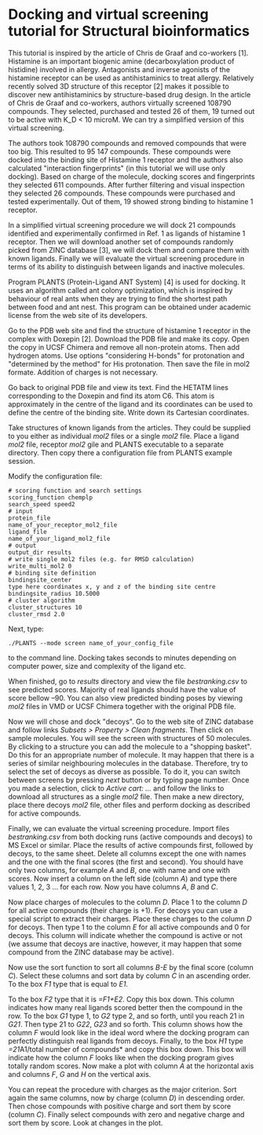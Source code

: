 # Docking and virtual screening tutorial for Structural bioinformatics

This tutorial is inspired by the article of Chris de Graaf and co-workers [1]. Histamine is an
important biogenic amine (decarboxylation product of histidine) involved in allergy. Antagonists
and inverse agonists of the histamine receptor can be used as antihistaminics to treat allergy.
Relatively recently solved 3D structure of this receptor [2] makes it possible to discover new
antihistaminics by structure-based drug design. In the article of Chris de Graaf and co-workers,
authors virtually screened 108790 compounds. They selected, purchased and tested 26 of them, 19
turned out to be active with K_D < 10 microM. We can try a simplified version of this virtual
screening.

The authors took 108790 compounds and removed compounds that were too big. This resulted to 95
147 compounds. These compounds were docked into the binding site of Histamine 1 receptor
and the authors also calculated "interaction fingerprints" (in this tutorial we will use only docking).
Based on charge of the molecule, docking scores and fingerprints they selected 611 compounds.
After further filtering and visual inspection they selected 26 compounds. These compounds were
purchased and tested experimentally. Out of them, 19 showed strong binding to histamine 1 receptor.

In a simplified virtual screening procedure we will dock 21 compounds identified and
experimentally confirmed in Ref. 1 as ligands of histamine 1 receptor. Then we will download
another set of compounds randomly picked from ZINC database [3], we will dock them and
compare them with known ligands. Finally we will evaluate the virtual screening procedure in terms
of its ability to distinguish between ligands and inactive molecules.

Program PLANTS (Protein-Ligand ANT System) [4] is used for docking. It uses an algorithm
called ant colony optimization, which is inspired by behaviour of real ants when they are trying to
find the shortest path between food and ant nest. This program can be obtained under academic
license from the web site of its developers.

Go to the PDB web site and find the structure of histamine 1 receptor in the complex with
Doxepin [2]. Download the PDB file and make its copy. Open the copy in UCSF Chimera and
remove all non-protein atoms. Then add hydrogen atoms. Use options "considering H-bonds" for
protonation and "determined by the method" for His protonation. Then save the file in mol2
formate. Addition of charges is not necessary.

Go back to original PDB file and view its text. Find the HETATM lines corresponding to the
Doxepin and find its atom C6. This atom is approximately in the centre of the ligand and its
coordinates can be used to define the centre of the binding site. Write down its Cartesian
coordinates.

Take structures of known ligands from the articles. They could be supplied to you either as
individual *mol2* files or a single *mol2* file. Place a ligand *mol2* file, receptor *mol2*
gile and PLANTS executable to a separate directory. Then copy there a configuration file
from PLANTS example session. 

Modify the configuration file:
```
# scoring function and search settings 
scoring_function chemplp 
search_speed speed2 
# input 
protein_file 
name_of_your_receptor_mol2_file
ligand_file 
name_of_your_ligand_mol2_file
# output 
output_dir results 
# write single mol2 files (e.g. for RMSD calculation) 
write_multi_mol2 0 
# binding site definition 
bindingsite_center 
type here coordinates x, y and z of the binding site centre
bindingsite_radius 10.5000 
# cluster algorithm 
cluster_structures 10 
cluster_rmsd 2.0 
```

Next, type:
```
./PLANTS --mode screen name_of_your_config_file
```
to the command line. Docking takes seconds to minutes depending on computer power, size and
complexity of the ligand etc.

When finished, go to *results* directory and view the file *bestranking.csv* to see predicted
scores. Majority of real ligands should have the value of score bellow –90. You can also view
predicted binding poses by viewing *mol2* files in VMD or UCSF Chimera together with the original
PDB file.

Now we will chose and dock "decoys". Go to the web site of ZINC database and follow links
*Subsets > Property > Clean fragments*. Then click on sample molecules. You will see the screen
with structures of 50 molecules. By clicking to a structure you can add the molecule to a "shopping
basket". Do this for an appropriate number of molecule. It may happen that there is a series of
similar neighbouring molecules in the database. Therefore, try to select the set of decoys as diverse
as possible. To do it, you can switch between screens by pressing *next* button or by typing page
number. Once you made a selection, click to *Active cart: ...* and follow the links to download all
structures as a single *mol2* file. Then make a new directory, place there decoys *mol2* file, other files
and perform docking as described for active compounds.

Finally, we can evaluate the virtual screening procedure. Import files *bestranking.csv* from
both docking runs (active compounds and decoys) to MS Excel or similar. Place the results of
active compounds first, followed by decoys, to the same sheet. Delete all columns except the one
with names and the one with the final scores (the first and second). You should have only two
columns, for example *A* and *B*, one with name and one with scores. Now insert a column on the left
side (column *A*) and type there values 1, 2, 3 ... for each row. Now you have columns *A*, *B* and 
*C*.

Now place charges of molecules to the column *D*. Place 1 to the column *D* for all active compounds
(their charge is +1). For decoys you can use a special script to extract their charges. Place these
charges to the column *D* for decoys. Then type 1 to the column *E* for all active compounds and 0
for decoys. This column will indicate whether the compound is active or not (we assume that
decoys are inactive, however, it may happen that some compound from the ZINC database may be
active).

Now use the sort function to sort all columns *B-E* by the final score (column *C*). Select these
columns and sort data by column *C* in an ascending order. To the box *F1* type that is equal to 
*E1*.

To the box *F2* type that it is *=F1+E2*. Copy this box down. This column indicates how many real
ligands scored better then the compound in the row. To the box *G1* type 1, to *G2* type 2, and so
forth, until you reach 21 in *G21*. Then type 21 to *G22*, *G23* and so forth. This column shows how
the column *F* would look like in the ideal word where the docking program can perfectly
distinguish real ligands from decoys. Finally, to the box *H1* type *=21*A1/total number of
compounds* and copy this box down. This box will indicate how the column *F* looks like when the
docking program gives totally random scores. Now make a plot with column *A* at the horizontal
axis and columns *F*, *G* and *H* on the vertical axis.

You can repeat the procedure with charges as the major criterion. Sort again the same columns,
now by charge (column *D*) in descending order. Then chose compounds with positive charge and
sort them by score (column *C*). Finally select compounds with zero and negative charge and sort
them by score. Look at changes in the plot.

